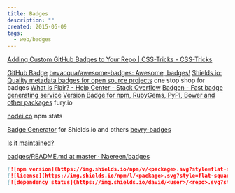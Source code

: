 ```yaml
---
title: Badges
description: ""
created: 2015-05-09
tags:
  - web/badges
---
```


[Adding Custom GitHub Badges to Your Repo | CSS-Tricks - CSS-Tricks](https://css-tricks.com/adding-custom-github-badges-to-your-repo/)

[GitHub Badge](http://githubbadge.appspot.com/)
[bevacqua/awesome-badges: Awesome, badges!](https://github.com/bevacqua/awesome-badges)
[Shields.io: Quality metadata badges for open source projects](http://shields.io/) one stop shop for badges
[What is Flair? - Help Center - Stack Overflow](https://stackoverflow.com/help/flair)
[Badgen - Fast badge generating service](https://badgen.net/)
[Version Badge for npm, RubyGems, PyPI, Bower and other packages](http://badge.fury.io/) fury.io

[nodei.co](https://nodei.co/) npm stats

[Badge Generator](http://badges.amercier.com/) for Shields.io and others
[bevry-badges](https://github.com/bevry/badges)

[Is it maintained?](http://isitmaintained.com/)

[badges/README.md at master · Naereen/badges](https://github.com/Naereen/badges/blob/master/README.md)

```markdown
[![npm version](https://img.shields.io/npm/v/<package>.svg?style=flat-square)](https://www.npmjs.com/<package>)
[![license](https://img.shields.io/npm/l/<package>.svg?style=flat-square)](https://www.npmjs.com/<package>)
[![dependency status](https://img.shields.io/david/<user>/<repo>.svg?style=flat-square)](https://david-dm.org/<user>/<repo>)
```
